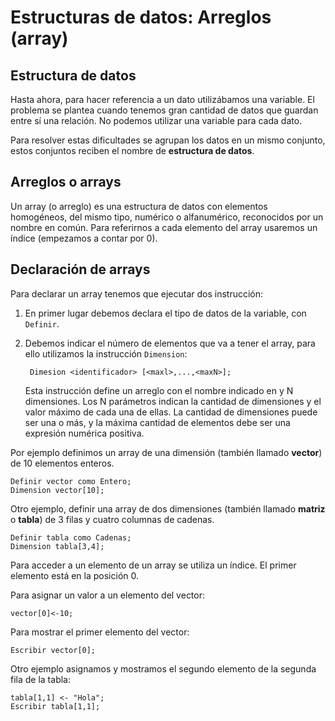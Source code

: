# Estructuras de datos: Arreglos (array)

## Estructura de datos

Hasta ahora, para hacer referencia a un dato utilizábamos una variable. El problema se plantea cuando tenemos gran cantidad de datos que guardan entre sí una relación. No podemos utilizar una variable para cada dato. 

Para resolver estas dificultades se agrupan los datos en un mismo conjunto, estos conjuntos reciben el nombre de **estructura de datos**.

## Arreglos o arrays

Un array (o arreglo) es una estructura de datos con elementos homogéneos, del mismo tipo, numérico o alfanumérico, reconocidos por un nombre en común. Para referirnos a cada elemento del array usaremos un índice (empezamos a contar por 0).

## Declaración de arrays

Para declarar un array tenemos que ejecutar dos instrucción:

1. En primer lugar debemos declara el tipo de datos de la variable, con `Definir`.
2. Debemos indicar el número de elementos que va a tener el array, para ello utilizamos la instrucción `Dimension`:

		Dimesion <identificador> [<maxl>,...,<maxN>];

	Esta instrucción define un arreglo con el nombre indicado en <identificador> y N dimensiones. Los N parámetros indican la cantidad de dimensiones y el valor máximo de cada una de ellas. La cantidad de dimensiones puede ser una o más, y la máxima cantidad de elementos debe ser una expresión numérica positiva.

Por ejemplo definimos un array de una dimensión (también llamado **vector**) de 10 elementos enteros.

	Definir vector como Entero;
	Dimension vector[10];

Otro ejemplo, definir una array de dos dimensiones (también llamado **matriz** o **tabla**) de 3 filas y cuatro columnas de cadenas.

	Definir tabla como Cadenas;
	Dimension tabla[3,4];

Para acceder a un elemento de un array se utiliza un índice. El primer elemento está en la posición 0.

Para asignar un valor a un elemento del vector:
	
	vector[0]<-10;

Para mostrar el primer elemento del vector:

	Escribir vector[0];

Otro ejemplo asignamos y mostramos el segundo elemento de la segunda fila de la tabla:

	tabla[1,1] <- "Hola";
	Escribir tabla[1,1];

